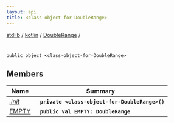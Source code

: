 ```yaml
---
layout: api
title: <class-object-for-DoubleRange>
---
```

[stdlib](../../../index.md) / [kotlin](../../index.md) / [DoubleRange](../index.md) / [<class-object-for-DoubleRange>](index.md)

# <class-object-for-DoubleRange>

```
public object <class-object-for-DoubleRange>
```

## Members

| Name | Summary |
|------|---------|
|[*.init*](_init_.md)|&nbsp;&nbsp;**`private <class-object-for-DoubleRange>()`**<br>|
|[EMPTY](EMPTY.md)|&nbsp;&nbsp;**`public val EMPTY: DoubleRange`**<br>|
